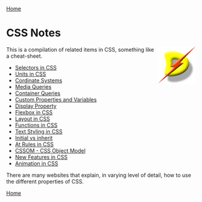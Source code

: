[Home](./readme.md) 

# CSS Notes

[<img src='./dslogo.png' align='right' width='100' alt='logo'/>](http://www.dataspec.info)

This is a compilation of related items in CSS, something like a cheat-sheet. 

* [Selectors in CSS](./cssslctr.md)
* [Units in CSS](./cssunits.md)
* [Cordinate Systems](./csscords.md)
* [Media Queries](./cssmdaqr.md)
* [Container Queries](./csscntqr.md)
* [Custom Properties and Variables](./cssvars.md)
* [Display Property](./cssdisplay.md)
* [Flexbox in CSS](./cssflex.md)
* [Layout in CSS](./csslayout.md)
* [Functions in CSS](./cssfuncs.md)
* [Text Styling in CSS](./csstext.md)
* [Initial vs inherit](./cssprpty.md)
* [At Rules in CSS](./cssatrule.md)
* [CSSOM - CSS Object Model](./cssom.md)
* [New Features in CSS](./cssnewft.md)
* [Animation in CSS](./cssanim.md)

There are many websites that explain, in varying level of detail, how to use the different properties of CSS.

[Home](./readme.md) 

